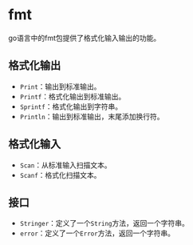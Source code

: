 # fmt

go语言中的fmt包提供了格式化输入输出的功能。

## 格式化输出

- `Print`：输出到标准输出。
- `Printf`：格式化输出到标准输出。
- `Sprintf`：格式化输出到字符串。
- `Println`：输出到标准输出，末尾添加换行符。

## 格式化输入

- `Scan`：从标准输入扫描文本。
- `Scanf`：格式化扫描文本。

## 接口

- `Stringer`：定义了一个`String`方法，返回一个字符串。
- `error`：定义了一个`Error`方法，返回一个字符串。
